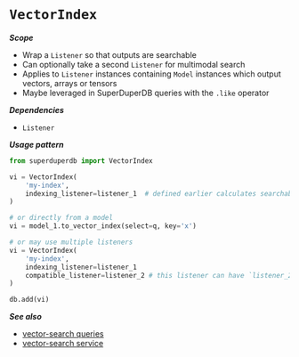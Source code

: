 # `VectorIndex`

***Scope***

- Wrap a `Listener` so that outputs are searchable
- Can optionally take a second `Listener` for multimodal search
- Applies to `Listener` instances containing `Model` instances which output vectors, arrays or tensors
- Maybe leveraged in SuperDuperDB queries with the `.like` operator

***Dependencies***

- `Listener`

***Usage pattern***

```python
from superduperdb import VectorIndex

vi = VectorIndex(
    'my-index',
    indexing_listener=listener_1  # defined earlier calculates searchable vectors
)

# or directly from a model
vi = model_1.to_vector_index(select=q, key='x')

# or may use multiple listeners
vi = VectorIndex(
    'my-index',
    indexing_listener=listener_1
    compatible_listener=listener_2 # this listener can have `listener_2.active = False`
)

db.add(vi)
```

***See also***

- [vector-search queries](../query_api/vector_search)
- [vector-search service](../cluster_mode/vector_comparison_service)